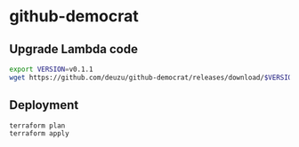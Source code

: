 github-democrat
===============

## Upgrade Lambda code

```bash
export VERSION=v0.1.1
wget https://github.com/deuzu/github-democrat/releases/download/$VERSION/github-democrat-aws-lambda.zip
```

## Deployment

```sh
terraform plan
terraform apply
```
